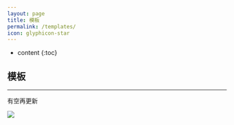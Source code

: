 ```yaml
---
layout: page
title: 模板
permalink: /templates/
icon: glyphicon-star
---
```


* content
{:toc}

## 模板

----

有空再更新

![](https://github.com/neutraltone/awesome-stock-resources/blob/master/img/splash.jpg)
